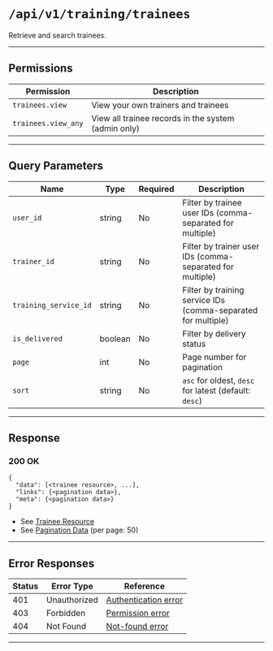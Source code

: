 # `/api/v1/training/trainees`

Retrieve and search trainees.


---

## Permissions
| Permission         | Description                                              |
|--------------------|----------------------------------------------------------|
| `trainees.view`    | View your own trainers and trainees                      |
| `trainees.view_any`| View all trainee records in the system (admin only)      |

---

## Query Parameters
| Name                | Type    | Required | Description                                                      |
|---------------------|---------|----------|------------------------------------------------------------------|
| `user_id`           | string  | No       | Filter by trainee user IDs (comma-separated for multiple)         |
| `trainer_id`        | string  | No       | Filter by trainer user IDs (comma-separated for multiple)         |
| `training_service_id`| string | No       | Filter by training service IDs (comma-separated for multiple)     |
| `is_delivered`      | boolean | No       | Filter by delivery status                                        |
| `page`              | int     | No       | Page number for pagination                                       |
| `sort`              | string  | No       | `asc` for oldest, `desc` for latest (default: `desc`)            |

---

## Response

### 200 OK
```
{
  "data": [<trainee resource>, ...],
  "links": {<pagination data>},
  "meta": {<pagination data>}
}
```
- See [Trainee Resource](trainee_resource.md)
- See [Pagination Data](../../_globals/pagination-data.md) (per page: 50)

---

## Error Responses
| Status | Error Type         | Reference                                                      |
|--------|--------------------|----------------------------------------------------------------|
| 401    | Unauthorized       | [Authentication error](../../_globals/authentication-errors.md) |
| 403    | Forbidden          | [Permission error](../../_globals/permission-errors.md)         |
| 404    | Not Found          | [Not-found error](../../_globals/not-found-errors.md)           |

---
